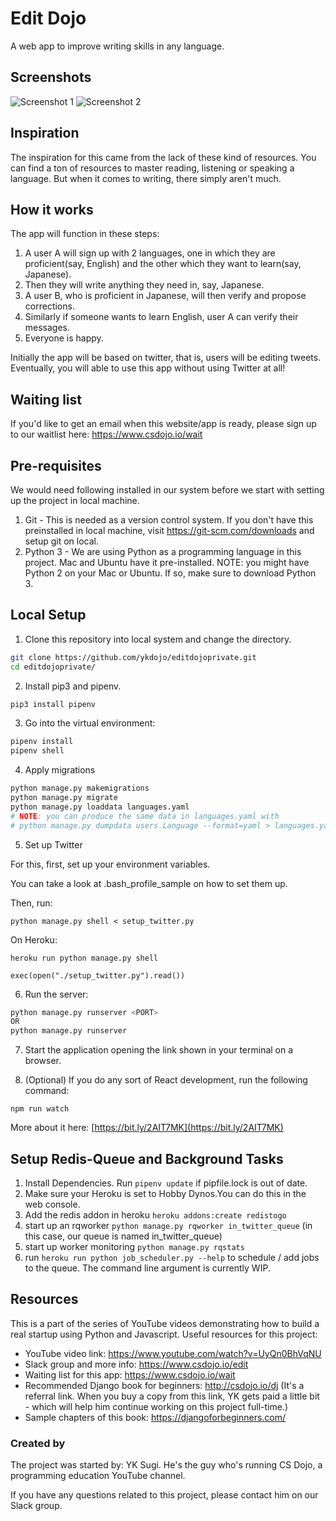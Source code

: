 # Edit Dojo
A web app to improve writing skills in any language.

## Screenshots
![Screenshot 1](landing_page_sample_1.png)
![Screenshot 2](landing_page_sample_2.png)

## Inspiration
The inspiration for this came from the lack of these kind of resources. You can find a ton of resources to master reading, listening or speaking a language. But when it comes to writing, there simply aren't much. 

## How it works
The app will function in these steps:
1. A user A will sign up with 2 languages, one in which they are proficient(say, English) and the other which they want to learn(say, Japanese).
2. Then they will write anything they need in, say, Japanese.
3. A user B, who is proficient in Japanese, will then verify and propose corrections.
4. Similarly if someone wants to learn English, user A can verify their messages.
5. Everyone is happy.

Initially the app will be based on twitter, that is, users will be editing tweets. Eventually, you will able to use this app without using Twitter at all!

## Waiting list
If you'd like to get an email when this website/app is ready, please sign up to our waitlist here: https://www.csdojo.io/wait

## Pre-requisites
We would need following installed in our system before we start with setting up the project in local machine.
1. Git - This is needed as a version control system. If you don't have this preinstalled in local machine, visit https://git-scm.com/downloads and setup git on local.
2. Python 3 - We are using Python as a programming language in this project. Mac and Ubuntu have it pre-installed. NOTE: you might have Python 2 on your Mac or Ubuntu. If so, make sure to download Python 3.

## Local Setup
1. Clone this repository into local system and change the directory.
   
```sh
git clone https://github.com/ykdojo/editdojoprivate.git
cd editdojoprivate/
```
2. Install pip3 and pipenv.

```sh
pip3 install pipenv
```
3. Go into the virtual environment: 
   
```sh
pipenv install
pipenv shell
```
4. Apply migrations
   
```sh
python manage.py makemigrations
python manage.py migrate
python manage.py loaddata languages.yaml
# NOTE: you can produce the same data in languages.yaml with
# python manage.py dumpdata users.Language --format=yaml > languages.yaml
```

5. Set up Twitter

For this, first, set up your environment variables.

You can take a look at .bash_profile_sample on how to set them up.

Then, run:

```
python manage.py shell < setup_twitter.py
```

On Heroku:

```
heroku run python manage.py shell

exec(open("./setup_twitter.py").read())
```

6. Run the server:

```sh
python manage.py runserver <PORT>
OR
python manage.py runserver
```

7. Start the application opening the link shown in your terminal on a browser.

8. (Optional) If you do any sort of React development, run the following command:

```
npm run watch
```

More about it here: [https://bit.ly/2AIT7MK](https://bit.ly/2AIT7MK)

## Setup Redis-Queue and Background Tasks
1. Install Dependencies. Run ```pipenv update``` if pipfile.lock is out of date. 
2. Make sure your Heroku is set to Hobby Dynos.You can do this in the web console.
3. Add the redis addon in heroku ```heroku addons:create redistogo```
4. start up an rqworker ```python manage.py rqworker in_twitter_queue``` (in this case, our queue is named in_twitter_queue)
5. start up worker monitoring ```python manage.py rqstats```
6. run ```heroku run python job_scheduler.py --help``` to schedule / add jobs to the queue. The command line argument is currently WIP.


## Resources
This is a part of the series of YouTube videos demonstrating how to build a real startup using Python and Javascript.
Useful resources for this project:
- YouTube video link: https://www.youtube.com/watch?v=UyQn0BhVqNU
- Slack group and more info: https://www.csdojo.io/edit
- Waiting list for this app: https://www.csdojo.io/wait
- Recommended Django book for beginners: http://csdojo.io/dj (It's a referral link. When you buy a copy from this link, YK gets paid a little bit - which will help him continue working on this project full-time.)
- Sample chapters of this book: https://djangoforbeginners.com/

### Created by
The project was started by: YK Sugi. He's the guy who's running CS Dojo, a programming education YouTube channel.

If you have any questions related to this project, please contact him on our Slack group.
